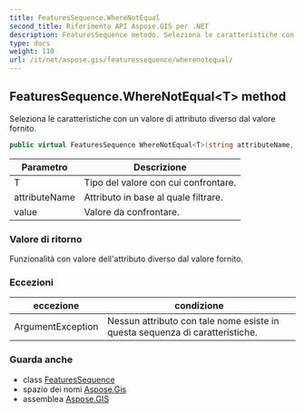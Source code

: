 ```yaml
---
title: FeaturesSequence.WhereNotEqual
second_title: Riferimento API Aspose.GIS per .NET
description: FeaturesSequence metodo. Seleziona le caratteristiche con un valore di attributo diverso dal valore fornito.
type: docs
weight: 110
url: /it/net/aspose.gis/featuressequence/wherenotequal/
---
```

## FeaturesSequence.WhereNotEqual&lt;T&gt; method

Seleziona le caratteristiche con un valore di attributo diverso dal valore fornito.

```csharp
public virtual FeaturesSequence WhereNotEqual<T>(string attributeName, T value)
```

| Parametro | Descrizione |
| --- | --- |
| T | Tipo del valore con cui confrontare. |
| attributeName | Attributo in base al quale filtrare. |
| value | Valore da confrontare. |

### Valore di ritorno

Funzionalità con valore dell'attributo diverso dal valore fornito.

### Eccezioni

| eccezione | condizione |
| --- | --- |
| ArgumentException | Nessun attributo con tale nome esiste in questa sequenza di caratteristiche. |

### Guarda anche

* class [FeaturesSequence](../)
* spazio dei nomi [Aspose.Gis](../../featuressequence/)
* assemblea [Aspose.GIS](../../../)



